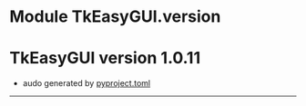 # Module TkEasyGUI.version

# TkEasyGUI version 1.0.11

- audo generated by [pyproject.toml](https://github.com/kujirahand/tkeasygui-python/blob/main/pyproject.toml)

---------------------------



